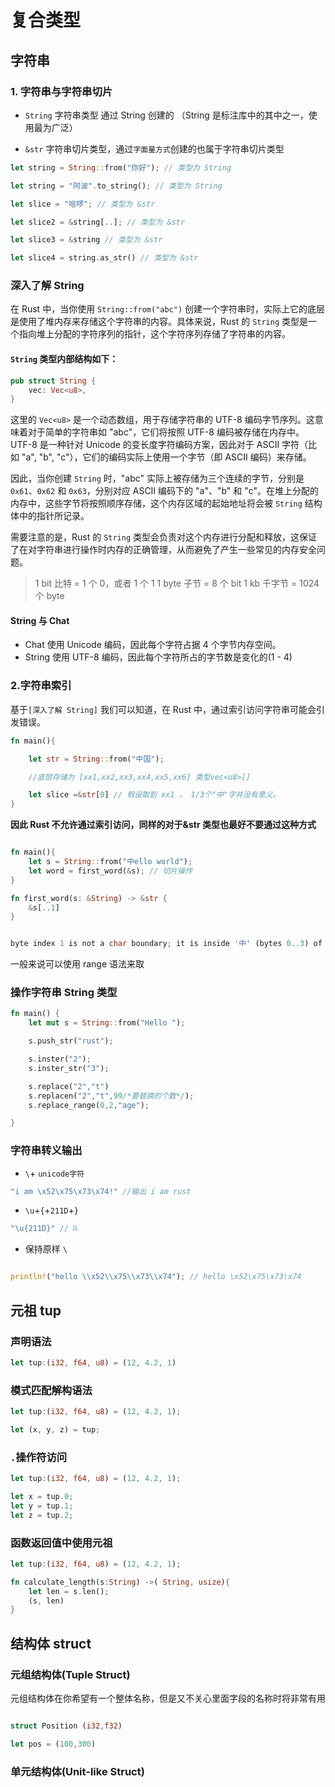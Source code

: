 # 复合类型

## 字符串

### 1. 字符串与字符串切片

- `String` 字符串类型 通过 String 创建的 （String 是标注库中的其中之一，使用最为广泛）

- `&str` 字符串切片类型，通过`字面量方式`创建的也属于字符串切片类型

```rust
let string = String::from("你好"); // 类型为 String

let string = "阿波".to_string(); // 类型为 String

let slice = "哈啰"; // 类型为 &str

let slice2 = &string[..]; // 类型为 &str

let slice3 = &string // 类型为 &str

let slice4 = string.as_str() // 类型为 &str

```

### 深入了解 String

在 Rust 中，当你使用 `String::from("abc")` 创建一个字符串时，实际上它的底层是使用了堆内存来存储这个字符串的内容。具体来说，Rust 的 `String` 类型是一个指向堆上分配的字符序列的指针，这个字符序列存储了字符串的内容。

#### `String` 类型内部结构如下：

```rust
pub struct String {
    vec: Vec<u8>,
}
```

这里的 `Vec<u8>` 是一个动态数组，用于存储字符串的 UTF-8 编码字节序列。这意味着对于简单的字符串如 "abc"，它们将按照 UTF-8 编码被存储在内存中。UTF-8 是一种针对 Unicode 的变长度字符编码方案，因此对于 ASCII 字符（比如 "a", "b", "c"），它们的编码实际上使用一个字节（即 ASCII 编码）来存储。

因此，当你创建 `String` 时，"abc" 实际上被存储为三个连续的字节，分别是 `0x61`、`0x62` 和 `0x63`，分别对应 ASCII 编码下的 "a"、"b" 和 "c"。在堆上分配的内存中，这些字节将按照顺序存储，这个内存区域的起始地址将会被 `String` 结构体中的指针所记录。

需要注意的是，Rust 的 `String` 类型会负责对这个内存进行分配和释放，这保证了在对字符串进行操作时内存的正确管理，从而避免了产生一些常见的内存安全问题。

> 1 bit 比特 = 1 个 0，或者 1 个 1
> 1 byte 子节 = 8 个 bit
> 1 kb 千字节 = 1024 个 byte

#### String 与 Chat

- Chat 使用 Unicode 编码，因此每个字符占据 4 个字节内存空间。
- String 使用 UTF-8 编码，因此每个字符所占的字节数是变化的(1 - 4)

### 2.字符串索引

基于`[深入了解 String]` 我们可以知道，在 Rust 中，通过索引访问字符串可能会引发错误。

```rust
fn main(){

    let str = String::from("中国");

    //底层存储为 [xx1,xx2,xx3,xx4,xx5,xx6] 类型vec<u8>[]

    let slice =&str[0] // 假设取到 xx1 ， 1/3个"中"字并没有意义。
}
```

**因此 Rust 不允许通过索引访问，同样的对于&str 类型也最好不要通过这种方式**

```rust

fn main(){
    let s = String::from("中ello world");
    let word = first_word(&s); // 切片操作
}

fn first_word(s: &String) -> &str {
    &s[..1]
}


byte index 1 is not a char boundary; it is inside '中' (bytes 0..3) of `中ello world`

```

一般来说可以使用 range 语法来取

### 操作字符串 String 类型

```rust
fn main() {
    let mut s = String::from("Hello ");

    s.push_str("rust");

    s.inster("2");
    s.inster_str("3");

    s.replace("2","t")
    s.replacen("2","t",99/*要替换的个数*/);
    s.replace_range(0,2,"age");

}

```

### 字符串转义输出

- `\`+ `unicode字符`

```rust
"i am \x52\x75\x73\x74!" //输出 i am rust
```

- `\u`+`{`+`211D`+`}`

```rust
"\u{211D}" // ℝ


```

- 保持原样 `\`

```rust

println!("hello \\x52\\x75\\x73\\x74"); // hello \x52\x75\x73\x74

```

## 元祖 tup

### 声明语法

```rust
let tup:(i32, f64, u8) = (12, 4.2, 1)


```

### 模式匹配解构语法

```rust
let tup:(i32, f64, u8) = (12, 4.2, 1);

let (x, y, z) = tup;
```

### `.`操作符访问

```rust
let tup:(i32, f64, u8) = (12, 4.2, 1);

let x = tup.0;
let y = tup.1;
let z = tup.2;
```

### 函数返回值中使用元祖

```rust
let tup:(i32, f64, u8) = (12, 4.2, 1);

fn calculate_length(s:String) ->( String, usize){
    let len = s.len();
    (s, len)
}
```

## 结构体 struct

### 元组结构体(Tuple Struct)

元组结构体在你希望有一个整体名称，但是又不关心里面字段的名称时将非常有用

```rust

struct Position (i32,f32)

let pos = (100,300)

```

### 单元结构体(Unit-like Struct)
